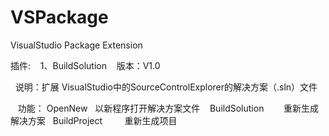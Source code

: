 # VSPackage
VisualStudio Package Extension

插件:
    1、BuildSolution 
    版本：V1.0
    
    说明：扩展 VisualStudio中的SourceControlExplorer的解决方案（.sln）文件
    
    功能： 
    OpenNew              以新程序打开解决方案文件
    BuildSolution        重新生成解决方案
    BuildProject         重新生成项目
